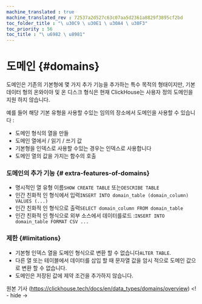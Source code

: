```yaml
---
machine_translated : true
machine_translated_rev : 72537a2d527c63c07aa5d2361a8829f3895cf2bd
toc_folder_title : "\ u30C9 \ u30E1 \ u30A4 \ u30F3"
toc_priority : 56
toc_title : "\ u6982 \ u8981"
---
```


# 도메인 {#domains}

도메인은 기존의 기본형에 몇 가지 추가 기능을 추가하는 특수 목적의 형태이지만, 기본 데이터 형의 온와이야 및 온 디스크 형식은 현재 ClickHouse는 사용자 정의 도메인을 지원 하지 않습니다.

예를 들어 해당 기본 유형을 사용할 수있는 임의의 장소에서 도메인을 사용할 수 있습니다 :

- 도메인 형식의 열을 만들
- 도메인 열에서 / 읽기 / 쓰기 값
- 기본형을 인덱스로 사용할 수있는 경우는 인덱스로 사용합니다
- 도메인 열의 값을 가지는 함수의 호출

### 도메인의 추가 기능 {# extra-features-of-domains}

- 명시적인 열 유형 이름`SHOW CREATE TABLE` 또는`DESCRIBE TABLE`
- 인간 친화적 인 형식에서 입력`INSERT INTO domain_table (domain_column) VALUES (...)`
- 인간 친화적 인 형식으로 출력`SELECT domain_column FROM domain_table`
- 인간 친화적 인 형식으로 외부 소스에서 데이터를로드 :`INSERT INTO domain_table FORMAT CSV ...`

### 제한 {#limitations}

- 기본형 인덱스 열을 도메인 형식으로 변환 할 수 없습니다`ALTER TABLE`.
- 다른 열 또는 테이블에서 데이터를 삽입 할 때 문자열 값을 암시 적으로 도메인 값으로 변환 할 수 없습니다.
- 도메인은 저장된 값에 제약 조건을 추가하지 않습니다.

원본 기사 (https://clickhouse.tech/docs/en/data_types/domains/overview) <! - hide ->
